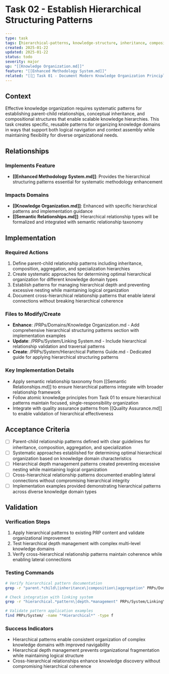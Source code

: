 # Task 02 - Establish Hierarchical Structuring Patterns

```yaml
---
type: task
tags: [hierarchical-patterns, knowledge-structure, inheritance, composition]
created: 2025-01-22
updated: 2025-01-22
status: todo
severity: major
up: "[[Knowledge Organization.md]]"
feature: "[[Enhanced Methodology System.md]]"
related: "[[🔴 Task 01 - Document Modern Knowledge Organization Principles.md]]"
---
```

## Context

Effective knowledge organization requires systematic patterns for establishing parent-child relationships, conceptual inheritance, and compositional structures that enable scalable knowledge hierarchies. This task creates specific, reusable patterns for organizing knowledge domains in ways that support both logical navigation and context assembly while maintaining flexibility for diverse organizational needs.

## Relationships

### Implements Feature

- **[[Enhanced Methodology System.md]]**: Provides the hierarchical structuring patterns essential for systematic methodology enhancement

### Impacts Domains

- **[[Knowledge Organization.md]]**: Enhanced with specific hierarchical patterns and implementation guidance
- **[[Semantic Relationships.md]]**: Hierarchical relationship types will be formalized and integrated with semantic relationship taxonomy

## Implementation

### Required Actions

1. Define parent-child relationship patterns including inheritance, composition, aggregation, and specialization hierarchies
2. Create systematic approaches for determining optimal hierarchical organization for different knowledge domain types
3. Establish patterns for managing hierarchical depth and preventing excessive nesting while maintaining logical organization
4. Document cross-hierarchical relationship patterns that enable lateral connections without breaking hierarchical coherence

### Files to Modify/Create

- **Enhance**: /PRPs/Domains/Knowledge Organization.md - Add comprehensive hierarchical structuring patterns section with implementation examples
- **Update**: /PRPs/System/Linking System.md - Include hierarchical relationship validation and traversal patterns
- **Create**: /PRPs/System/Hierarchical Patterns Guide.md - Dedicated guide for applying hierarchical structuring patterns

### Key Implementation Details

- Apply semantic relationship taxonomy from [[Semantic Relationships.md]] to ensure hierarchical patterns integrate with broader relationship framework
- Follow atomic knowledge principles from Task 01 to ensure hierarchical patterns maintain focused, single-responsibility organization
- Integrate with quality assurance patterns from [[Quality Assurance.md]] to enable validation of hierarchical effectiveness

## Acceptance Criteria

- [ ] Parent-child relationship patterns defined with clear guidelines for inheritance, composition, aggregation, and specialization
- [ ] Systematic approaches established for determining optimal hierarchical organization based on knowledge domain characteristics
- [ ] Hierarchical depth management patterns created preventing excessive nesting while maintaining logical organization
- [ ] Cross-hierarchical relationship patterns documented enabling lateral connections without compromising hierarchical integrity
- [ ] Implementation examples provided demonstrating hierarchical patterns across diverse knowledge domain types

## Validation

### Verification Steps

1. Apply hierarchical patterns to existing PRP content and validate organizational improvement
2. Test hierarchical depth management with complex multi-level knowledge domains  
3. Verify cross-hierarchical relationship patterns maintain coherence while enabling lateral connections

### Testing Commands

```bash
# Verify hierarchical pattern documentation
grep -r "parent.*child\|inheritance\|composition\|aggregation" PRPs/Domains/Knowledge\ Organization.md

# Check integration with linking system
grep -r "hierarchical.*pattern\|depth.*management" PRPs/System/Linking\ System.md

# Validate pattern application examples  
find PRPs/System/ -name "*Hierarchical*" -type f
```

### Success Indicators

- Hierarchical patterns enable consistent organization of complex knowledge domains with improved navigability
- Hierarchical depth management prevents organizational fragmentation while maintaining logical structure
- Cross-hierarchical relationships enhance knowledge discovery without compromising hierarchical coherence